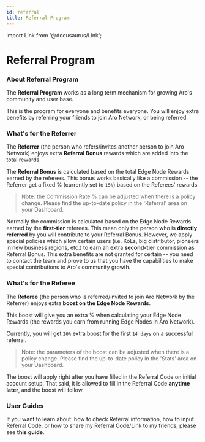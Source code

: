 ```yaml
---
id: referral
title: Referral Program
---
```

import Link from '@docusaurus/Link';

# Referral Program

### About Referral Program

The **Referral Program** works as a long term mechanism for growing Aro's community and user base. 

This is the program for everyone and benefits everyone. You will enjoy extra benefits by referring your friends to join Aro Network, or being referred. 

### What's for the Referrer

The **Referrer** (the person who refers/invites another person to join Aro Network) enjoys extra **Referral Bonus** rewards which are added into the total rewards.  

The **Referral Bonus** is calculated based on the total Edge Node Rewards earned by the referees. This bonus works basically like a commission -- the Referrer get a fixed % (currently set to `15%`) based on the Referees' rewards.  

> Note: the Commission Rate % can be adjusted when there is a policy change. Please find the up-to-date policy in the 'Referral' area on your Dashboard. 

Normally the commission is calculated based on the Edge Node Rewards earned by the **first-tier** referees. This mean only the person who is **directly referred** by you will contribute to your Referral Bonus. However, we apply special policies which allow certain users (i.e. KoLs, big distributor, pioneers in new business regions, etc.) to earn an extra **second-tier** commission as Referral Bonus. This extra benefits are not granted for certain -- you need to contact the team and prove to us that you have the capabilities to make special contributions to Aro's community growth.  

### What's for the Referee

The **Referee** (the person who is referred/invited to join Aro Network by the Referrer) enjoys extra **boost on the Edge Node Rewards**. 

This boost will give you an extra % when calculating your Edge Node Rewards (the rewards you earn from running Edge Nodes in Aro Network). 

Currently, you will get `20%` extra boost for the first `14 days` on a successful referral. 

> Note: the parameters of the boost can be adjusted when there is a policy change. Please find the up-to-date policy in the 'Stats' area on your Dashboard. 

The boost will apply right after you have filled in the Referral Code on initial account setup. That said, it is allowed to fill in the Referral Code **anytime later**, and the boost will follow. 

### User Guides

If you want to learn about: how to check Referral information, how to input Referral Code, or how to share my Referral Code/Link to my friends, please see <Link to="/user-guides/dashboard">**this guide**</Link>. 



 


